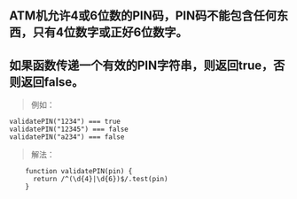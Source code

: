 ## ATM机允许4或6位数的PIN码，PIN码不能包含任何东西，只有4位数字或正好6位数字。

## 如果函数传递一个有效的PIN字符串，则返回true，否则返回false。

>例如：
```
validatePIN("1234") === true
validatePIN("12345") === false
validatePIN("a234") === false
```

>解法：
```
    function validatePIN(pin) {
      return /^(\d{4}|\d{6})$/.test(pin)
    }
```
